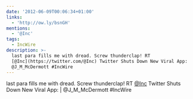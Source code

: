 ```yaml
---
date: '2012-06-09T00:06:34+01:00'
links:
  - 'http://ow.ly/bsnGH'
mentions:
  - '@Inc'
tags:
  - IncWire
description: >-
  last para fills me with dread. Screw thunderclap! RT
  [@Inc](https://twitter.com/@Inc) Twitter Shuts Down New Viral App:  |
  @J_M_McDermott #IncWire
---
```

last para fills me with dread. Screw thunderclap! RT [@Inc](https://twitter.com/@Inc) Twitter Shuts Down New Viral App:  | @J_M_McDermott #IncWire
